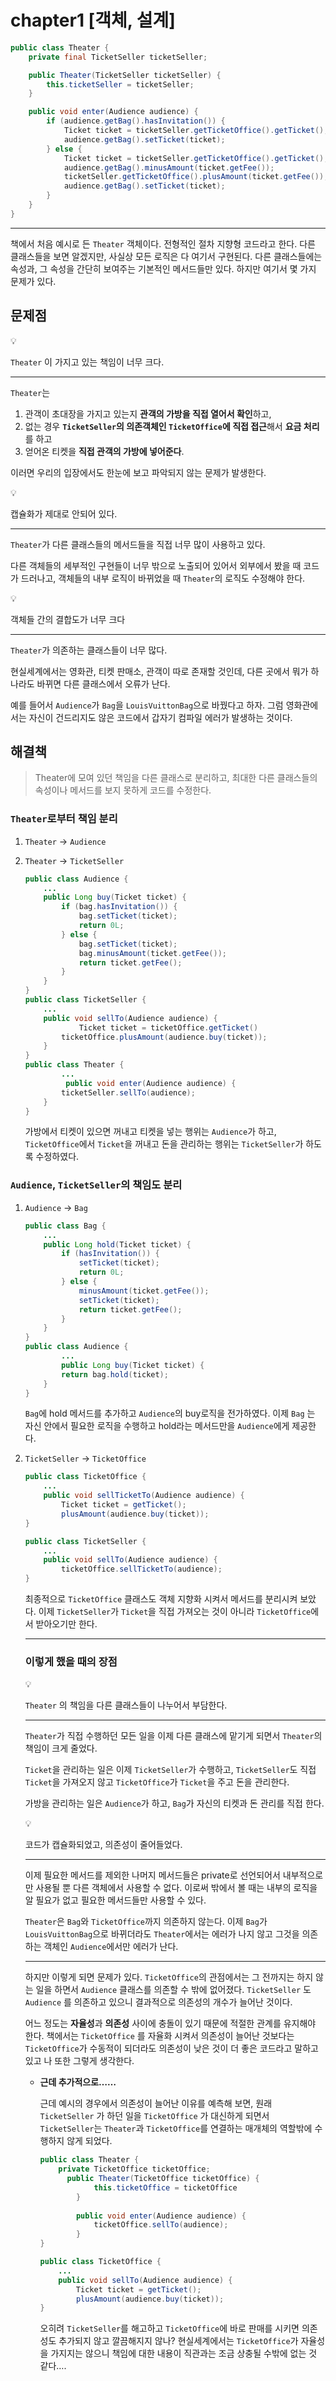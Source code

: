 # chapter1 [객체, 설계]

```java
public class Theater {
    private final TicketSeller ticketSeller;

    public Theater(TicketSeller ticketSeller) {
        this.ticketSeller = ticketSeller;
    }

    public void enter(Audience audience) {
        if (audience.getBag().hasInvitation()) {
            Ticket ticket = ticketSeller.getTicketOffice().getTicket();
            audience.getBag().setTicket(ticket);
        } else {
            Ticket ticket = ticketSeller.getTicketOffice().getTicket();
            audience.getBag().minusAmount(ticket.getFee());
            ticketSeller.getTicketOffice().plusAmount(ticket.getFee());
            audience.getBag().setTicket(ticket);
        }
    }
}
```

---

책에서 처음 예시로 든 `Theater` 객체이다. 전형적인 절차 지향형 코드라고 한다. 다른 클래스들을 보면 알겠지만, 사실상 모든 로직은 다 여기서 구현된다. 다른 클래스들에는 속성과, 그 속성을 간단히 보여주는 기본적인 메서드들만 있다.  하지만 여기서 몇 가지 문제가 있다.

## 문제점

<aside>
💡

`Theater` 이 가지고 있는 책임이 너무 크다.  

---

`Theater`는 

1. 관객이 초대장을 가지고 있는지 **관객의 가방을 직접 열어서 확인**하고,
2. 없는 경우 **`TicketSeller`의 의존객체인 `TicketOffice`에 직접 접근**해서 **요금 처리**를 하고 
3. 얻어온 티켓을 **직접 관객의 가방에 넣어준다**. 

이러면 우리의 입장에서도 한눈에 보고 파악되지 않는 문제가 발생한다.

</aside>

<aside>
💡

캡슐화가 제대로 안되어 있다. 

---

`Theater`가 다른 클래스들의 메서드들을 직접 너무 많이 사용하고 있다.

다른 객체들의 세부적인 구현들이 너무 밖으로 노출되어 있어서 외부에서 봤을 때 코드가 드러나고, 객체들의 내부 로직이 바뀌었을 때 `Theater`의 로직도 수정해야 한다. 

</aside>

<aside>
💡

객체들 간의 결합도가 너무 크다

---

`Theater`가 의존하는 클래스들이 너무 많다. 

현실세계에서는 영화관, 티켓 판매소, 관객이 따로 존재할 것인데, 다른 곳에서 뭐가 하나라도 바뀌면 다른 클래스에서 오류가 난다.

예를 들어서 `Audience`가 `Bag`을  `LouisVuittonBag`으로 바꿨다고 하자. 그럼 영화관에서는 자신이 건드리지도 않은 코드에서 갑자기 컴파일 에러가 발생하는 것이다. 

</aside>

## 해결책

> Theater에 모여 있던 책임을 다른 클래스로 분리하고, 최대한 다른 클래스들의 속성이나 메서드를 보지 못하게 코드를 수정한다.
> 

### `Theater`로부터 책임 분리

1. `Theater` → `Audience` 
2. `Theater` → `TicketSeller`
    
    ```java
    public class Audience {
        ...
        public Long buy(Ticket ticket) {
            if (bag.hasInvitation()) {
                bag.setTicket(ticket);
                return 0L;
            } else {
                bag.setTicket(ticket);
                bag.minusAmount(ticket.getFee());
                return ticket.getFee();
            }
        }
    }
    public class TicketSeller {
        ...
        public void sellTo(Audience audience) {
    		    Ticket ticket = ticketOffice.getTicket()
            ticketOffice.plusAmount(audience.buy(ticket));
        }
    }
    public class Theater {
    		...
    		 public void enter(Audience audience) {
            ticketSeller.sellTo(audience);
        }
    }
    ```
    
    가방에서 티켓이 있으면 꺼내고 티켓을 넣는 행위는 `Audience`가 하고, `TicketOffice`에서 `Ticket`을 꺼내고 돈을 관리하는 행위는 `TicketSeller`가 하도록 수정하였다. 
    

### `Audience`, `TicketSeller`의 책임도 분리

1. `Audience` → `Bag`
    
    ```java
    public class Bag {
        ...
        public Long hold(Ticket ticket) {
            if (hasInvitation()) {
                setTicket(ticket);
                return 0L;
            } else {
                minusAmount(ticket.getFee());
                setTicket(ticket);
                return ticket.getFee();
            }
        }
    }
    public class Audience {
    		...
    		public Long buy(Ticket ticket) {
            return bag.hold(ticket);
        }
    }
    ```
    
    `Bag`에 hold 메서드를 추가하고 `Audience`의 buy로직을 전가하였다. 이제 `Bag` 는 자신 안에서 필요한 로직을 수행하고 hold라는 메서드만을 `Audience`에게 제공한다. 
    
2. `TicketSeller` → `TicketOffice`
    
    ```java
    public class TicketOffice {
    	...
    	public void sellTicketTo(Audience audience) {
            Ticket ticket = getTicket();
            plusAmount(audience.buy(ticket));
    }
    
    public class TicketSeller {
    	...
    	public void sellTo(Audience audience) {
            ticketOffice.sellTicketTo(audience);
    }
    ```
    
    최종적으로 `TicketOffice` 클래스도 객체 지향화 시켜서 메서드를 분리시켜 보았다. 이제 `TicketSeller`가 `Ticket`을 직접 가져오는 것이 아니라 `TicketOffice`에서 받아오기만 한다.
    
    ---
    
    ### 이렇게 했을 때의 장점
    
    <aside>
    💡
    
    `Theater` 의 책임을 다른 클래스들이 나누어서 부담한다.
    
    ---
    
    `Theater`가 직접 수행하던 모든 일을 이제 다른 클래스에 맡기게 되면서 `Theater`의 책임이 크게 줄었다.
    
    `Ticket`을 관리하는 일은 이제 `TicketSeller`가 수행하고, `TicketSeller`도 직접 `Ticket`을 가져오지 않고 `TicketOffice`가 `Ticket`을 주고 돈을 관리한다.
    
    가방을 관리하는 일은 `Audience`가 하고, `Bag`가 자신의 티켓과 돈 관리를 직접 한다.
    
    </aside>
    
    <aside>
    💡
    
    코드가 캡슐화되었고, 의존성이 줄어들었다.
    
    ---
    
    이제 필요한 메서드를 제외한 나머지 메서드들은 private로 선언되어서 내부적으로만 사용될 뿐 다른 객체에서 사용할 수 없다. 이로써 밖에서 볼 때는 내부의 로직을 알 필요가 없고 필요한 메서드들만 사용할 수 있다.
    
    `Theater`은 `Bag`와 `TicketOffice`까지 의존하지 않는다. 이제 `Bag`가 `LouisVuittonBag`으로 바뀌더라도 `Theater`에서는 에러가 나지 않고 그것을 의존하는 객체인 `Audience`에서만 에러가 난다.
    
    </aside>
    
    ---
    
    하지만 이렇게 되면 문제가 있다. `TicketOffice`의 관점에서는 그 전까지는 하지 않는 일을 하면서 `Audience` 클래스를 의존할 수 밖에 없어졌다. `TicketSeller` 도 `Audience` 를 의존하고 있으니 결과적으로 의존성의 개수가 늘어난 것이다. 
    
    어느 정도는 **자율성**과 **의존성** 사이에 충돌이 있기 때문에 적절한 관계를 유지해야 한다. 책에서는 `TicketOffice` 를 자율화 시켜서 의존성이 늘어난 것보다는  `TicketOffice`가 수동적이 되더라도 의존성이 낮은 것이 더 좋은 코드라고 말하고 있고 나 또한 그렇게 생각한다. 
    
    - **근데 추가적으로……**
        
        근데 예시의 경우에서 의존성이 늘어난 이유를 예측해 보면, 원래 `TicketSeller` 가 하던 일을 `TicketOffice` 가 대신하게 되면서 `TicketSeller`는 `Theater`과 `TicketOffice`를 연결하는 매개체의 역할밖에 수행하지 않게 되었다. 
        
        ```java
        public class Theater {
        	private TicketOffice ticketOffice;
        	  public Theater(TicketOffice ticketOffice) {
        	        this.ticketOffice = ticketOffice
        	    }
        	
        	    public void enter(Audience audience) {
        	        ticketOffice.sellTo(audience);
        	    }
        }
        
        public class TicketOffice {
        	...
        	public void sellTo(Audience audience) {
                Ticket ticket = getTicket();
                plusAmount(audience.buy(ticket));
        }
        ```
        
        오히려 `TicketSeller`를 해고하고  `TicketOffice`에 바로 판매를 시키면 의존성도 추가되지 않고 깔끔해지지 않나? 현실세계에서는 `TicketOffice`가 자율성을 가지지는 않으니 책임에 대한 내용이 직관과는 조금 상충될 수밖에 없는 것 같다….